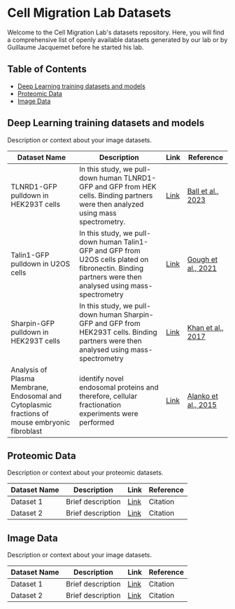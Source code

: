 # Cell Migration Lab Datasets

Welcome to the  Cell Migration Lab's datasets repository. Here, you will find a comprehensive list of openly available datasets generated by our lab or by Guillaume Jacquemet before he started his lab.

## Table of Contents
- [Deep Learning training datasets and models](#Deep-Learning-training-datasets-and-models)
- [Proteomic Data](#proteomic-data)
- [Image Data](#image-data)


## Deep Learning training datasets and models
Description or context about your image datasets.

| Dataset Name | Description | Link | Reference |
| ------------ | ----------- | ---- | --------- |
| TLNRD1-GFP pulldown in HEK293T cells | In this study, we pull-down human TLNRD1-GFP and GFP from HEK cells. Binding partners were then analyzed using mass spectrometry. | [Link](https://www.ebi.ac.uk/pride/archive/projects/PXD045258) | [Ball et al., 2023](https://www.biorxiv.org/content/10.1101/2023.09.29.559344v1)  |
| Talin1-GFP pulldown in U2OS cells | In this study, we pull-down human Talin1-GFP and GFP from U2OS cells plated on fibronectin. Binding partners were then analysed using mass-spectrometry | [Link](https://www.ebi.ac.uk/pride/archive/projects/PXD024634) | [Gough et al., 2021](https://www.jbc.org/article/S0021-9258(21)00635-9/fulltext)  |
| Sharpin-GFP pulldown in HEK293T cells | In this study, we pull-down human Sharpin-GFP and GFP from HEK293T cells. Binding partners were then analysed using mass-spectrometry | [Link](https://www.ebi.ac.uk/pride/archive/projects/PXD004734) | [Khan et al., 2017](https://journals.biologists.com/jcs/article/130/18/3094/56377/The-Sharpin-interactome-reveals-a-role-for-Sharpin)  |
| Analysis of Plasma Membrane, Endosomal and Cytoplasmic fractions of mouse embryonic fibroblast | identify novel endosomal proteins and therefore, cellular fractionation experiments were performed | [Link](https://www.ebi.ac.uk/pride/archive/projects/PXD001870) | [Alanko et al., 2015](https://www.nature.com/articles/ncb3250)  |
<!-- Add more rows as needed -->

## Proteomic Data
Description or context about your proteomic datasets.

| Dataset Name | Description | Link | Reference |
| ------------ | ----------- | ---- | --------- |
| Dataset 1 | Brief description | [Link](URL) | Citation |
| Dataset 2 | Brief description | [Link](URL) | Citation |
<!-- Add more rows as needed -->

## Image Data
Description or context about your image datasets.

| Dataset Name | Description | Link | Reference |
| ------------ | ----------- | ---- | --------- |
| Dataset 1 | Brief description | [Link](URL) | Citation |
| Dataset 2 | Brief description | [Link](URL) | Citation |
<!-- Add more rows as needed -->

